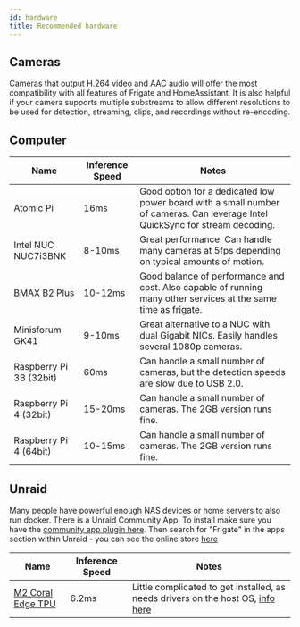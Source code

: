 ```yaml
---
id: hardware
title: Recommended hardware
---
```


## Cameras

Cameras that output H.264 video and AAC audio will offer the most compatibility with all features of Frigate and HomeAssistant. It is also helpful if your camera supports multiple substreams to allow different resolutions to be used for detection, streaming, clips, and recordings without re-encoding.

## Computer

| Name                    | Inference Speed | Notes                                                                                                                         |
| ----------------------- | --------------- | ----------------------------------------------------------------------------------------------------------------------------- |
| Atomic Pi               | 16ms            | Good option for a dedicated low power board with a small number of cameras. Can leverage Intel QuickSync for stream decoding. |
| Intel NUC NUC7i3BNK     | 8-10ms          | Great performance. Can handle many cameras at 5fps depending on typical amounts of motion.                                    |
| BMAX B2 Plus            | 10-12ms         | Good balance of performance and cost. Also capable of running many other services at the same time as frigate.                |
| Minisforum GK41         | 9-10ms          | Great alternative to a NUC with dual Gigabit NICs. Easily handles several 1080p cameras.                                      |
| Raspberry Pi 3B (32bit) | 60ms            | Can handle a small number of cameras, but the detection speeds are slow due to USB 2.0.                                       |
| Raspberry Pi 4 (32bit)  | 15-20ms         | Can handle a small number of cameras. The 2GB version runs fine.                                                              |
| Raspberry Pi 4 (64bit)  | 10-15ms         | Can handle a small number of cameras. The 2GB version runs fine.                                                              |

## Unraid

Many people have powerful enough NAS devices or home servers to also run docker. There is a Unraid Community App.
To install make sure you have the [community app plugin here](https://forums.unraid.net/topic/38582-plug-in-community-applications/). Then search for "Frigate" in the apps section within Unraid - you can see the online store [here](https://unraid.net/community/apps?q=frigate#r)

| Name                    | Inference Speed | Notes                                                                                                                         |
| ----------------------- | --------------- | ----------------------------------------------------------------------------------------------------------------------------- |
| [M2 Coral Edge TPU](http://coral.ai)       | 6.2ms            | Little complicated to get installed, as needs drivers on the host OS, [info here](https://forums.unraid.net/topic/98064-support-blakeblackshear-frigate/?do=findComment&comment=945776)                         |
